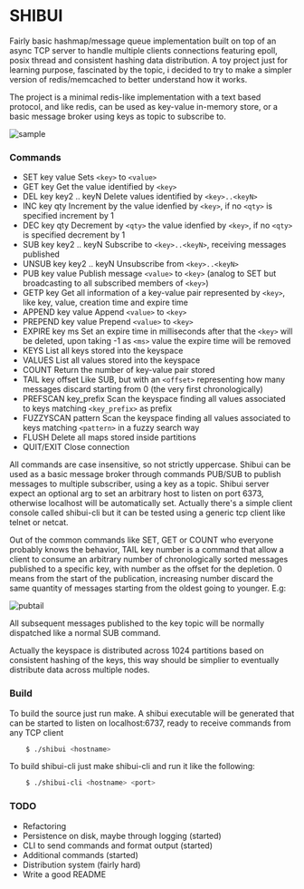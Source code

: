 
# SHIBUI

Fairly basic hashmap/message queue implementation built on top of an async TCP
server to handle multiple clients connections featuring epoll, posix thread and
consistent hashing data distribution. A toy project just for learning purpose,
fascinated by the topic, i decided to try to make a simpler version of
redis/memcached to better understand how it works.

The project is a minimal redis-like implementation with a text based protocol,
and like redis, can be used as key-value in-memory store, or a basic message
broker using keys as topic to subscribe to.

![sample](https://github.com/codepr/shibui/blob/master/samples/sample.png)

### Commands

- SET key value               Sets `<key>` to `<value>`
- GET key                     Get the value identified by `<key>`
- DEL key key2 .. keyN        Delete values identified by `<key>..<keyN>`
- INC key qty                 Increment by <qty> the value idenfied by `<key>`, if no `<qty>` is specified increment by 1
- DEC key qty                 Decrement by `<qty>` the value idenfied by `<key>`, if no `<qty>` is specified decrement by 1
- SUB key key2 .. keyN        Subscribe to `<key>..<keyN>`, receiving messages published
- UNSUB key key2 .. keyN      Unsubscribe from `<key>..<keyN>`
- PUB key value               Publish message `<value>` to `<key>` (analog to SET but broadcasting to all subscribed members of `<key>`)
- GETP key                    Get all information of a key-value pair represented by `<key>`, like key, value, creation time and expire time
- APPEND key value            Append `<value>` to `<key>`
- PREPEND key value           Prepend `<value>` to `<key>`
- EXPIRE key ms               Set an expire time in milliseconds after that the `<key>` will be deleted, upon taking -1 as `<ms>` value the expire time will be removed
- KEYS                        List all keys stored into the keyspace
- VALUES                      List all values stored into the keyspace
- COUNT                       Return the number of key-value pair stored
- TAIL key offset             Like SUB, but with an `<offset>` representing how many messages discard starting from 0 (the very first chronologically)
- PREFSCAN key_prefix         Scan the keyspace finding all values associated to keys matching `<key_prefix>` as prefix
- FUZZYSCAN pattern           Scan the keyspace finding all values associated to keys matching `<pattern>` in a fuzzy search way
- FLUSH                       Delete all maps stored inside partitions
- QUIT/EXIT                   Close connection

All commands are case insensitive, so not strictly uppercase. Shibui can be used
as a basic message broker through commands PUB/SUB to publish messages to
multiple subscriber, using a key as a topic.
Shibui server expect an optional arg to set an arbitrary host to listen on port
6373, otherwise localhost will be automatically set.
Actually there's a simple client console called shibui-cli but it can be tested
using a generic tcp client like telnet or netcat.

Out of the common commands like SET, GET or COUNT who everyone probably knows
the behavior, TAIL key number is a command that allow a client to consume an
arbitrary number of chronologically sorted messages published to a specific key,
with number as the offset for the depletion. 0 means from the start of the
publication, increasing number discard the same quantity of messages starting
from the oldest going to younger. E.g:

![pubtail](https://github.com/codepr/shibui/blob/master/samples/pubtail.png)

All subsequent messages published to the key topic will be normally dispatched
like a normal SUB command.

Actually the keyspace is distributed across 1024 partitions based on consistent
hashing of the keys, this way should be simplier to eventually distribute data
across multiple nodes.

### Build

To build the source just run make. A shibui executable will be generated that
can be started to listen on localhost:6737, ready to receive commands from any
TCP client
```sh
    $ ./shibui <hostname>
```
To build shibui-cli just make shibui-cli and run it like the following:
```sh
    $ ./shibui-cli <hostname> <port>
```
### TODO

- Refactoring
- Persistence on disk, maybe through logging (started)
- CLI to send commands and format output (started)
- Additional commands (started)
- Distribution system (fairly hard)
- Write a good README
